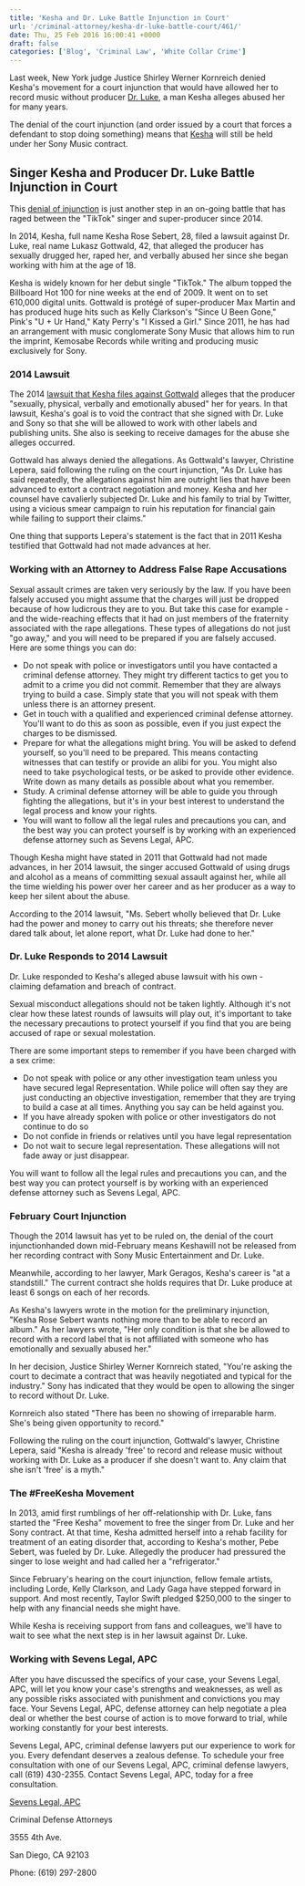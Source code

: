 ```yaml
---
title: 'Kesha and Dr. Luke Battle Injunction in Court'
url: '/criminal-attorney/kesha-dr-luke-battle-court/461/'
date: Thu, 25 Feb 2016 16:00:41 +0000
draft: false
categories: ['Blog', 'Criminal Law', 'White Collar Crime']
---
```


Last week, New York judge Justice Shirley Werner Kornreich denied Kesha's movement for a court injunction that would have allowed her to record music without producer [Dr. Luke](https://www.sevenslegal.com/), a man Kesha alleges abused her for many years.

The denial of the court injunction (and order issued by a court that forces a defendant to stop doing something) means that [Kesha](https://www.sevenslegal.com/) will still be held under her Sony Music contract.

Singer Kesha and Producer Dr. Luke Battle Injunction in Court
-------------------------------------------------------------

This [denial of injunction](https://www.sevenslegal.com/) is just another step in an on-going battle that has raged between the "TikTok" singer and super-producer since 2014.

In 2014, Kesha, full name Kesha Rose Sebert, 28, filed a lawsuit against Dr. Luke, real name Lukasz Gottwald, 42, that alleged the producer has sexually drugged her, raped her, and verbally abused her since she began working with him at the age of 18.

Kesha is widely known for her debut single "TikTok." The album topped the Billboard Hot 100 for nine weeks at the end of 2009. It went on to set 610,000 digital units. Gottwald is protégé of super-producer Max Martin and has produced huge hits such as Kelly Clarkson's "Since U Been Gone," Pink's "U + Ur Hand," Katy Perry's "I Kissed a Girl." Since 2011, he has had an arrangement with music conglomerate Sony Music that allows him to run the imprint, Kemosabe Records while writing and producing music exclusively for Sony.

### 2014 Lawsuit

The 2014 [lawsuit that Kesha files against Gottwald](https://www.sevenslegal.com/) alleges that the producer "sexually, physical, verbally and emotionally abused" her for years. In that lawsuit, Kesha's goal is to void the contract that she signed with Dr. Luke and Sony so that she will be allowed to work with other labels and publishing units. She also is seeking to receive damages for the abuse she alleges occurred.

Gottwald has always denied the allegations. As Gottwald's lawyer, Christine Lepera, said following the ruling on the court injunction, "As Dr. Luke has said repeatedly, the allegations against him are outright lies that have been advanced to extort a contract negotiation and money. Kesha and her counsel have cavalierly subjected Dr. Luke and his family to trial by Twitter, using a vicious smear campaign to ruin his reputation for financial gain while failing to support their claims."

One thing that supports Lepera's statement is the fact that in 2011 Kesha testified that Gottwald had not made advances at her.

### Working with an Attorney to Address False Rape Accusations

Sexual assault crimes are taken very seriously by the law. If you have been falsely accused you might assume that the charges will just be dropped because of how ludicrous they are to you. But take this case for example - and the wide-reaching effects that it had on just members of the fraternity associated with the rape allegations. These types of allegations do not just "go away," and you will need to be prepared if you are falsely accused. Here are some things you can do:

*   Do not speak with police or investigators until you have contacted a criminal defense attorney. They might try different tactics to get you to admit to a crime you did not commit. Remember that they are always trying to build a case. Simply state that you will not speak with them unless there is an attorney present.
*   Get in touch with a qualified and experienced criminal defense attorney. You'll want to do this as soon as possible, even if you just expect the charges to be dismissed.
*   Prepare for what the allegations might bring. You will be asked to defend yourself, so you'll need to be prepared. This means contacting witnesses that can testify or provide an alibi for you. You might also need to take psychological tests, or be asked to provide other evidence. Write down as many details as possible about what you remember.
*   Study. A criminal defense attorney will be able to guide you through fighting the allegations, but it's in your best interest to understand the legal process and know your rights.
*   You will want to follow all the legal rules and precautions you can, and the best way you can protect yourself is by working with an experienced defense attorney such as Sevens Legal, APC.

Though Kesha might have stated in 2011 that Gottwald had not made advances, in her 2014 lawsuit, the singer accused Gottwald of using drugs and alcohol as a means of committing sexual assault against her, while all the time wielding his power over her career and as her producer as a way to keep her silent about the abuse.

According to the 2014 lawsuit, "Ms. Sebert wholly believed that Dr. Luke had the power and money to carry out his threats; she therefore never dared talk about, let alone report, what Dr. Luke had done to her."

### Dr. Luke Responds to 2014 Lawsuit

Dr. Luke responded to Kesha's alleged abuse lawsuit with his own - claiming defamation and breach of contract.

Sexual misconduct allegations should not be taken lightly. Although it's not clear how these latest rounds of lawsuits will play out, it's important to take the necessary precautions to protect yourself if you find that you are being accused of rape or sexual molestation.

There are some important steps to remember if you have been charged with a sex crime:

*   Do not speak with police or any other investigation team unless you have secured legal Representation. While police will often say they are just conducting an objective investigation, remember that they are trying to build a case at all times. Anything you say can be held against you.
*   If you have already spoken with police or other investigators do not continue to do so
*   Do not confide in friends or relatives until you have legal representation
*   Do not wait to secure legal representation. These allegations will not fade away or just disappear.

You will want to follow all the legal rules and precautions you can, and the best way you can protect yourself is by working with an experienced defense attorney such as Sevens Legal, APC.

### February Court Injunction

Though the 2014 lawsuit has yet to be ruled on, the denial of the court injunctionhanded down mid-February means Keshawill not be released from her recording contract with Sony Music Entertainment and Dr. Luke.

Meanwhile, according to her lawyer, Mark Geragos, Kesha's career is "at a standstill." The current contract she holds requires that Dr. Luke produce at least 6 songs on each of her records.

As Kesha's lawyers wrote in the motion for the preliminary injunction, "Kesha Rose Sebert wants nothing more than to be able to record an album." As her lawyers wrote, "Her only condition is that she be allowed to record with a record label that is not affiliated with someone who has emotionally and sexually abused her."

In her decision, Justice Shirley Werner Kornreich stated, "You're asking the court to decimate a contract that was heavily negotiated and typical for the industry." Sony has indicated that they would be open to allowing the singer to record without Dr. Luke.

Kornreich also stated "There has been no showing of irreparable harm. She's being given opportunity to record."

Following the ruling on the court injunction, Gottwald's lawyer, Christine Lepera, said "Kesha is already 'free' to record and release music without working with Dr. Luke as a producer if she doesn't want to. Any claim that she isn't 'free' is a myth."

### The #FreeKesha Movement

In 2013, amid first rumblings of her off-relationship with Dr. Luke, fans started the "Free Kesha" movement to free the singer from Dr. Luke and her Sony contract. At that time, Kesha admitted herself into a rehab facility for treatment of an eating disorder that, according to Kesha's mother, Pebe Sebert, was fueled by Dr. Luke. Allegedly the producer had pressured the singer to lose weight and had called her a "refrigerator."

Since February's hearing on the court injunction, fellow female artists, including Lorde, Kelly Clarkson, and Lady Gaga have stepped forward in support. And most recently, Taylor Swift pledged $250,000 to the singer to help with any financial needs she might have.

While Kesha is receiving support from fans and colleagues, we'll have to wait to see what the next step is in her lawsuit against Dr. Luke.

### Working with Sevens Legal, APC

After you have discussed the specifics of your case, your Sevens Legal, APC, will let you know your case's strengths and weaknesses, as well as any possible risks associated with punishment and convictions you may face. Your Sevens Legal, APC, defense attorney can help negotiate a plea deal or whether the best course of action is to move forward to trial, while working constantly for your best interests.

Sevens Legal, APC, criminal defense lawyers put our experience to work for you. Every defendant deserves a zealous defense. To schedule your free consultation with one of our Sevens Legal, APC, criminal defense lawyers, call (619) 430-2355. Contact Sevens Legal, APC, today for a free consultation.

[Sevens Legal, APC](https://www.sevenslegal.com/ "Sevens Legal, APC")

Criminal Defense Attorneys

3555 4th Ave.

San Diego, CA 92103

Phone: (619) 297-2800